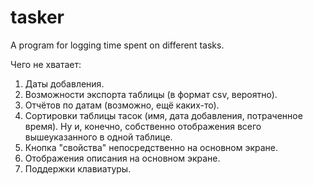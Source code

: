 # tasker
A program for logging time spent on different tasks.

Чего не хватает:
1. Даты добавления.
2. Возможности экспорта таблицы (в формат csv, вероятно).
3. Отчётов по датам (возможно, ещё каких-то).
4. Сортировки таблицы тасок (имя, дата добавления, потраченное время). Ну и, конечно, собственно отображения всего вышеуказанного в одной таблице.
5. Кнопка "свойства" непосредственно на основном экране.
6. Отображения описания на основном экране.
7. Поддержки клавиатуры.
